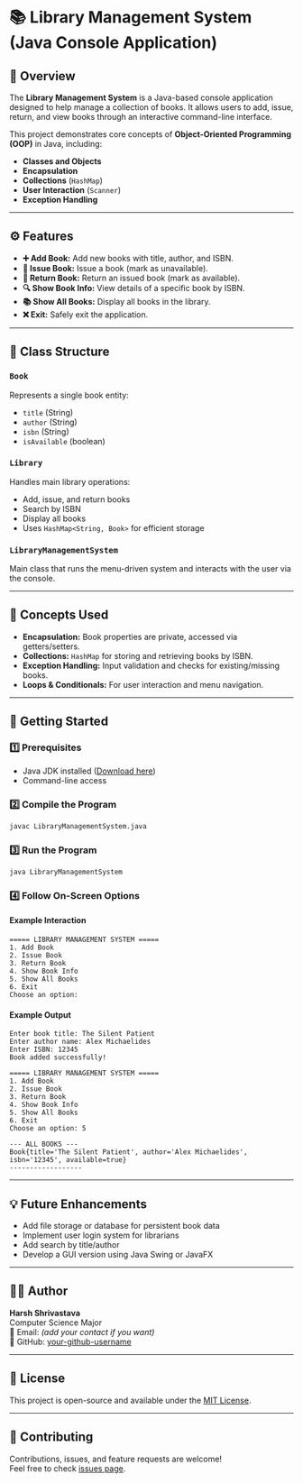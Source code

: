 # 📚 Library Management System (Java Console Application)

## 📝 Overview

The **Library Management System** is a Java-based console application designed to help manage a collection of books. It allows users to add, issue, return, and view books through an interactive command-line interface.

This project demonstrates core concepts of **Object-Oriented Programming (OOP)** in Java, including:

- **Classes and Objects**
- **Encapsulation**
- **Collections** (`HashMap`)
- **User Interaction** (`Scanner`)
- **Exception Handling**

---

## ⚙️ Features

- **➕ Add Book:** Add new books with title, author, and ISBN.
- **📖 Issue Book:** Issue a book (mark as unavailable).
- **🔄 Return Book:** Return an issued book (mark as available).
- **🔍 Show Book Info:** View details of a specific book by ISBN.
- **📚 Show All Books:** Display all books in the library.
- **❌ Exit:** Safely exit the application.

---

## 🧩 Class Structure

### `Book`
Represents a single book entity:
- `title` (String)
- `author` (String)
- `isbn` (String)
- `isAvailable` (boolean)

### `Library`
Handles main library operations:
- Add, issue, and return books
- Search by ISBN
- Display all books
- Uses `HashMap<String, Book>` for efficient storage

### `LibraryManagementSystem`
Main class that runs the menu-driven system and interacts with the user via the console.

---

## 🧠 Concepts Used

- **Encapsulation:** Book properties are private, accessed via getters/setters.
- **Collections:** `HashMap` for storing and retrieving books by ISBN.
- **Exception Handling:** Input validation and checks for existing/missing books.
- **Loops & Conditionals:** For user interaction and menu navigation.

---

## 🚀 Getting Started

### 1️⃣ Prerequisites
- Java JDK installed ([Download here](https://www.oracle.com/java/technologies/downloads/))
- Command-line access

### 2️⃣ Compile the Program
```sh
javac LibraryManagementSystem.java
```

### 3️⃣ Run the Program
```sh
java LibraryManagementSystem
```

### 4️⃣ Follow On-Screen Options

#### Example Interaction
```
===== LIBRARY MANAGEMENT SYSTEM =====
1. Add Book
2. Issue Book
3. Return Book
4. Show Book Info
5. Show All Books
6. Exit
Choose an option:
```

#### Example Output
```
Enter book title: The Silent Patient
Enter author name: Alex Michaelides
Enter ISBN: 12345
Book added successfully!

===== LIBRARY MANAGEMENT SYSTEM =====
1. Add Book
2. Issue Book
3. Return Book
4. Show Book Info
5. Show All Books
6. Exit
Choose an option: 5

--- ALL BOOKS ---
Book{title='The Silent Patient', author='Alex Michaelides', isbn='12345', available=true}
------------------
```

---

## 💡 Future Enhancements

- Add file storage or database for persistent book data
- Implement user login system for librarians
- Add search by title/author
- Develop a GUI version using Java Swing or JavaFX

---

## 👨‍💻 Author

**Harsh Shrivastava**  
Computer Science Major  
📧 Email: *(add your contact if you want)*  
💼 GitHub: [your-github-username](https://github.com/your-github-username)

---

## 📄 License

This project is open-source and available under the [MIT License](LICENSE).

---

## 🤝 Contributing

Contributions, issues, and feature requests are welcome!  
Feel free to check [issues page](https://github.com/your-github-username/library-management-system/issues).
